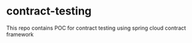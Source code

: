 # contract-testing
 This repo contains POC for contract testing using spring cloud contract framework
